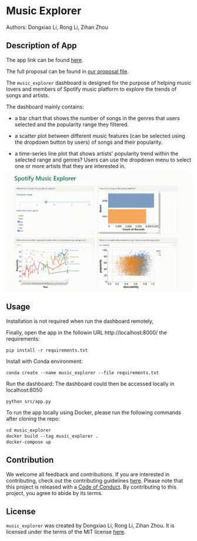 # Music Explorer

Authors: Dongxiao Li, Rong Li, Zihan Zhou

## Description of App

The app link can be found [here](https://musicexplore.herokuapp.com/).

The full proposal can be found in [our proposal file](https://github.com/UBC-MDS/music_explorer/blob/main/docs/proposal.md).

The `music_explorer` dashboard is designed for the purpose of helping music lovers and members of Spotify music platform to explore the trends of songs and artists.

The dashboard mainly contains:

- a bar chart that shows the number of songs in the genres that users selected and the popularity range they filtered.

- a scatter plot between different music features (can be selected using the dropdown button by users) of songs and their popularity.

- a time-series line plot that shows artists' popularity trend within the selected range and genres? Users can use the dropdown menu to select one or more artists that they are interested in. 
 

![](https://github.com/UBC-MDS/music_explorer/blob/main/img/app.gif)


## Usage

Installation is not required when run the dashboard remotely, 

Finally, open the app in the followin URL http://localhost:8000/
 the requirements:
```
pip install -r requirements.txt
```

Install with Conda environment:
```
conda create --name music_explorer --file requirements.txt
```
Run the dashboard: The dashboard could then be accessed locally in localhost:8050
```
python src/app.py
```

To run the app locally using Docker, please run the following commands after cloning the repo:
```
cd music_explorer
docker build --tag music_explorer .
docker-compose up
```

## Contribution

We welcome all feedback and contributions. If you are interested in contributing, check out the contributing guidelines [here](https://github.com/UBC-MDS/music_explorer/blob/main/CONTRIBUTING.md). Please note that this project is released with a [Code of Conduct](https://github.com/UBC-MDS/music_explorer/blob/main/CODE_OF_CONDUCT.md). By contributing to this project, you agree to abide by its terms.

## License

`music_explorer` was created by Dongxiao Li, Rong Li, Zihan Zhou. It is licensed under the terms of the MIT license [here](https://github.com/UBC-MDS/music_explorer/blob/main/LICENSE).
